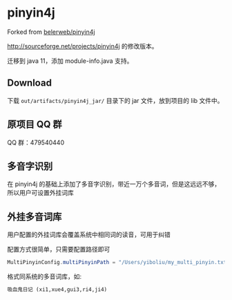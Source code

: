 # pinyin4j

Forked from [belerweb/pinyin4j](https://github.com/belerweb/pinyin4j)

<http://sourceforge.net/projects/pinyin4j> 的修改版本。

迁移到 java 11，添加 module-info.java 支持。

## Download

下载 `out/artifacts/pinyin4j_jar/` 目录下的 jar 文件，放到项目的 lib 文件中。

## 原项目 QQ 群

QQ 群：479540440

## 多音字识别

在 pinyin4j 的基础上添加了多音字识别，带近一万个多音词，但是这远远不够，所以用户可设置外挂词库

## 外挂多音词库

用户配置的外挂词库会覆盖系统中相同词的读音，可用于纠错

配置方式很简单，只需要配置路径即可

```java
MultiPinyinConfig.multiPinyinPath = "/Users/yiboliu/my_multi_pinyin.txt";
```

格式同系统的多音词库，如:

```txt
吸血鬼日记 (xi1,xue4,gui3,ri4,ji4)
```
